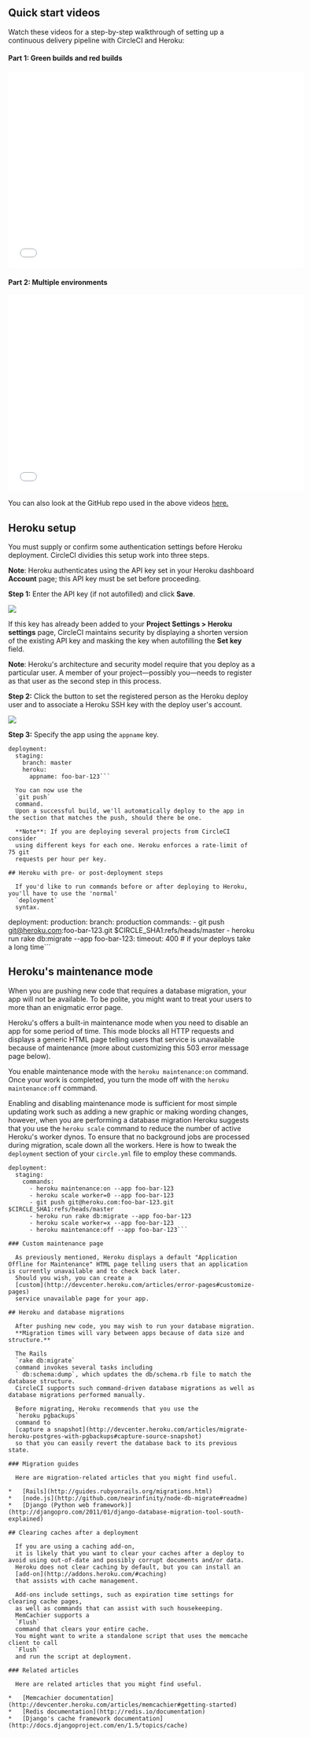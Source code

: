 ## Quick start videos

  Watch these videos for a step-by-step walkthrough of setting up a continuous delivery
  pipeline with CircleCI and Heroku:

#### Part 1: Green builds and red builds

<iframe src='//www.youtube.com/embed/Hfs_1yuWDf4?rel=0' width='600' height='400' frameborder='0' allowfullscreen></iframe>

#### Part 2: Multiple environments

<iframe src='//www.youtube.com/embed/YtvKVfjKGWw?rel=0' width='600' height='400' frameborder='0' allowfullscreen></iframe>

  You can also look at the GitHub repo used in the above videos
  [here.](https://github.com/circleci/heroku-cd)

## Heroku setup

  You must supply or confirm some authentication settings before Heroku deployment.
  CircleCI dividies this setup work into three steps.

  **Note**: Heroku authenticates using the API key set in your Heroku dashboard **Account** page;
    this API key must be set before proceeding.

  **Step 1:**
  Enter the API key (if not autofilled) and click **Save**.

![](asset://img/docs/heroku-step1.png)

  If this key has already been added to your **Project Settings > Heroku settings** page,
  CircleCI maintains security by displaying a shorten version of the existing API key
  and masking the key when autofilling the **Set key** field.

  **Note**: Heroku's architecture and security model require that you deploy as a particular user.
  A member of your project&mdash;possibly you&mdash;needs to register as that user as the second step in this process.

  **Step 2:**
  Click the button to set the registered person as the Heroku deploy user
  and to associate a Heroku SSH key with the deploy user's account.

![](asset://img/docs/heroku-step2.png)

  **Step 3:**
  Specify the app using the
  `appname`
  key.

```
deployment:
  staging:
    branch: master
    heroku:
      appname: foo-bar-123```

  You can now use the
  `git push`
  command.
  Upon a successful build, we'll automatically deploy to the app in the section that matches the push, should there be one.

  **Note**: If you are deploying several projects from CircleCI consider
  using different keys for each one. Heroku enforces a rate-limit of 75 git
  requests per hour per key.

## Heroku with pre- or post-deployment steps

  If you'd like to run commands before or after deploying to Heroku, you'll have to use the 'normal'
  `deployment`
  syntax.

```
deployment:
  production:
    branch: production
    commands:
      - git push git@heroku.com:foo-bar-123.git $CIRCLE_SHA1:refs/heads/master
      - heroku run rake db:migrate --app foo-bar-123:
          timeout: 400 # if your deploys take a long time```

## Heroku's maintenance mode

  When you are pushing new code that requires a database migration, your app will not be available.
  To be  polite, you might want to treat your users to more than an enigmatic error page.

  Heroku's offers a built-in maintenance mode when you need to disable an app for some period of time.
  This mode blocks all HTTP requests and displays a generic HTML page telling users that service is unavailable because of maintenance (more about customizing this 503 error message page below).

  You enable maintenance mode with the
  `heroku maintenance:on`
  command.
  Once your work is completed, you turn the mode off with the
  `heroku maintenance:off`
  command.

  Enabling and disabling maintenance mode is sufficient for most simple updating work such as adding a new graphic or making wording changes,
  however, when you are performing a database migration Heroku suggests that you use the
  `heroku scale`
  command to reduce the number of active Heroku's worker dynos.
  To ensure that no background jobs are processed during migration, scale down all the workers.
  Here is how to tweak the
  `deployment`
  section of your
  `circle.yml`
  file to employ these commands.

```
deployment:
  staging:
    commands:
      - heroku maintenance:on --app foo-bar-123
      - heroku scale worker=0 --app foo-bar-123
      - git push git@heroku.com:foo-bar-123.git $CIRCLE_SHA1:refs/heads/master
      - heroku run rake db:migrate --app foo-bar-123
      - heroku scale worker=x --app foo-bar-123
      - heroku maintenance:off --app foo-bar-123```

### Custom maintenance page

  As previously mentioned, Heroku displays a default "Application Offline for Maintenance" HTML page telling users that an application is currently unavailable and to check back later.
  Should you wish, you can create a
  [custom](http://devcenter.heroku.com/articles/error-pages#customize-pages)
  service unavailable page for your app.

## Heroku and database migrations

  After pushing new code, you may wish to run your database migration.
  **Migration times will vary between apps because of data size and structure.**

  The Rails
  `rake db:migrate`
  command invokes several tasks including
  ` db:schema:dump`, which updates the db/schema.rb file to match the database structure.
  CircleCI supports such command-driven database migrations as well as database migrations performed manually.

  Before migrating, Heroku recommends that you use the
  `heroku pgbackups`
  command to
  [capture a snapshot](http://devcenter.heroku.com/articles/migrate-heroku-postgres-with-pgbackups#capture-source-snapshot)
  so that you can easily revert the database back to its previous state.

### Migration guides

  Here are migration-related articles that you might find useful.

*   [Rails](http://guides.rubyonrails.org/migrations.html)
*   [node.js](http://github.com/nearinfinity/node-db-migrate#readme)
*   [Django (Python web framework)](http://djangopro.com/2011/01/django-database-migration-tool-south-explained)

## Clearing caches after a deployment

  If you are using a caching add-on,
  it is likely that you want to clear your caches after a deploy to avoid using out-of-date and possibly corrupt documents and/or data.
  Heroku does not clear caching by default, but you can install an
  [add-on](http://addons.heroku.com/#caching)
  that assists with cache management.

  Add-ons include settings, such as expiration time settings for clearing cache pages,
  as well as commands that can assist with such housekeeping.
  MemCachier supports a
  `Flush`
  command that clears your entire cache.
  You might want to write a standalone script that uses the memcache client to call
  `Flush`
  and run the script at deployment.

### Related articles

  Here are related articles that you might find useful.

*   [Memcachier documentation](http://devcenter.heroku.com/articles/memcachier#getting-started)
*   [Redis documentation](http://redis.io/documentation)
*   [Django's cache framework documentation](http://docs.djangoproject.com/en/1.5/topics/cache)

